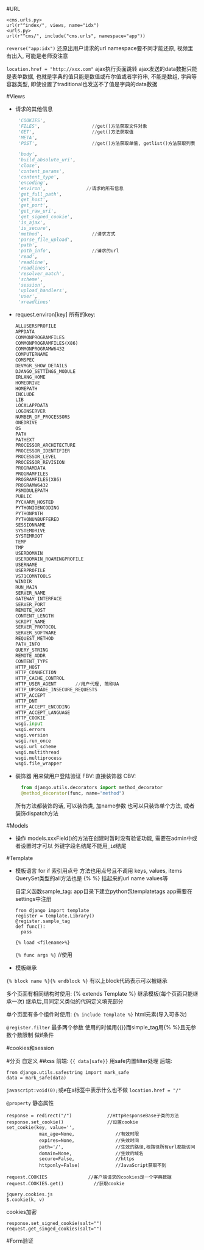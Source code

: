 #URL

```
<cms.urls.py>
url(r"^index/", views, name="idx")
<urls.py>
url(r"^cms/", include("cms.urls", namespace="app"))
```
`reverse("app:idx")`
还原出用户请求的url
namespace要不同才能还原, 视频里有出入, 可能是老师没注意


`location.href = "http://xxx.com"`
ajax执行页面跳转
ajax发送的data数据只能是表单数据, 也就是字典的值只能是数值或布尔值或者字符串,
不能是数组, 字典等容器类型, 即使设置了traditional也发送不了值是字典的data数据



#Views
- 请求的其他信息
    
    ```python
     'COOKIES',
     'FILES',                   //get()方法获取文件对象
     'GET',                     //get()方法获取值
     'META',
     'POST',                    //get()方法获取单值, getlist()方法获取列表
    
     'body',
     'build_absolute_uri',
     'close',
     'content_params',
     'content_type',
     'encoding',
     'environ',               //请求的所有信息
     'get_full_path',
     'get_host',
     'get_port',
     'get_raw_uri',
     'get_signed_cookie',
     'is_ajax',
     'is_secure',
     'method',                  //请求方式
     'parse_file_upload',
     'path',
     'path_info',               //请求的url
     'read',
     'readline',
     'readlines',
     'resolver_match',
     'scheme',
     'session',
     'upload_handlers',
     'user',
     'xreadlines'
    ```
- request.environ[key]
  所有的key:
  
    ```python
    ALLUSERSPROFILE
    APPDATA
    COMMONPROGRAMFILES
    COMMONPROGRAMFILES(X86)
    COMMONPROGRAMW6432
    COMPUTERNAME
    COMSPEC
    DEVMGR_SHOW_DETAILS
    DJANGO_SETTINGS_MODULE
    ERLANG_HOME
    HOMEDRIVE
    HOMEPATH
    INCLUDE
    LIB
    LOCALAPPDATA
    LOGONSERVER
    NUMBER_OF_PROCESSORS
    ONEDRIVE
    OS
    PATH
    PATHEXT
    PROCESSOR_ARCHITECTURE
    PROCESSOR_IDENTIFIER
    PROCESSOR_LEVEL
    PROCESSOR_REVISION
    PROGRAMDATA
    PROGRAMFILES
    PROGRAMFILES(X86)
    PROGRAMW6432
    PSMODULEPATH
    PUBLIC
    PYCHARM_HOSTED
    PYTHONIOENCODING
    PYTHONPATH
    PYTHONUNBUFFERED
    SESSIONNAME
    SYSTEMDRIVE
    SYSTEMROOT
    TEMP
    TMP
    USERDOMAIN
    USERDOMAIN_ROAMINGPROFILE
    USERNAME
    USERPROFILE
    VS71COMNTOOLS
    WINDIR
    RUN_MAIN
    SERVER_NAME
    GATEWAY_INTERFACE
    SERVER_PORT
    REMOTE_HOST
    CONTENT_LENGTH
    SCRIPT_NAME
    SERVER_PROTOCOL
    SERVER_SOFTWARE
    REQUEST_METHOD
    PATH_INFO
    QUERY_STRING
    REMOTE_ADDR
    CONTENT_TYPE
    HTTP_HOST
    HTTP_CONNECTION
    HTTP_CACHE_CONTROL
    HTTP_USER_AGENT       //用户代理, 简称UA
    HTTP_UPGRADE_INSECURE_REQUESTS
    HTTP_ACCEPT
    HTTP_DNT
    HTTP_ACCEPT_ENCODING
    HTTP_ACCEPT_LANGUAGE
    HTTP_COOKIE
    wsgi.input
    wsgi.errors
    wsgi.version
    wsgi.run_once
    wsgi.url_scheme
    wsgi.multithread
    wsgi.multiprocess
    wsgi.file_wrapper
    ```

- 装饰器
  用来做用户登陆验证
  FBV:
    直接装饰器
  CBV:
  
  ```python
    from django.utils.decorators import method_decorator
    @method_decorator(func, name="method")
  ```
    所有方法都装饰的话, 可以装饰类, 加name参数
    也可以只装饰单个方法, 或者装饰dispatch方法

#Models
- 操作
models.xxxField()的方法在创建时暂时没有验证功能, 需要在admin中或者设置时才可以
外键字段名结尾不能用`_id`结尾


#Template
- 模板语言
  for if 索引用点号 方法也用点号且不调用 keys, values, items QuerySet类型的all方法也是
  {% %} 括起来的url name values等

  自定义函数sample_tag:
  app目录下建立python包templatetags
  app需要在settings中注册
  
  ```
  from django import template
  register = template.Library()
  @register.sample_tag
  def func():
    pass
  ```
  `{% load <filename>%}`

  `{% func args %}`  //使用


- 模板继承

`{% block name %}{% endblock %}`
有以上block代码表示可以被继承


多个页面有相同结构时使用:
{% extends Template %}
继承模板(每个页面只能继承一次)
继承后,用同定义类似的代码定义填充部分


单个页面有多个组件时使用:
`{% include Template %}`
html元素(导入可多次)

`@register.filter`
最多两个参数
使用的时候用{{}}而simple_tag用{% %}且无参数个数限制
做if条件

#cookies和session


#分页
自定义
##xss
前端:
`{{ data|safe}}`
用safe内置filter处理
后端:

```
from django.utils.safestring import mark_safe
data = mark_safe(data)
```

`javascript:void(0);`或`#`在a标签中表示什么也不做
`location.href = "/"`

`@property` 静态属性

```
response = redirect("/")             //HttpResponseBase子类的方法
response.set_cookie()                //设置cookie
set_cookie(key, value='', 
            max_age=None,               //有效时限
            expires=None,               //失效时间
            path='/',                   //生效的路径,根路径所有url都能访问
            domain=None,                //生效的域名
            secure=False,               //https
            httponly=False)             //JavaScript获取不到
                   
request.COOKIES               //客户端请求的cookies是一个字典数据
request.COOKIES.get()           //获取cookie

jquery.cookies.js
$.cookie(k, v)
```
cookies加密

```
response.set_signed_cookie(salt="")
request.get_singed_cookies(salt="")
```

#Form验证


